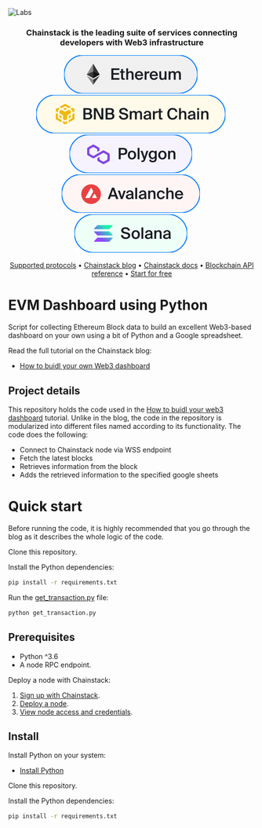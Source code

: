 <img width="1200" alt="Labs" src="https://user-images.githubusercontent.com/99700157/213291931-5a822628-5b8a-4768-980d-65f324985d32.png">

<p>
 <h3 align="center">Chainstack is the leading suite of services connecting developers with Web3 infrastructure</h3>
</p>

<p align="center">
  <a target="_blank" href="https://chainstack.com/build-better-with-ethereum/"><img src="https://github.com/soos3d/blockchain-badges/blob/main/protocols_badges/Ethereum.svg" /></a>&nbsp;  
  <a target="_blank" href="https://chainstack.com/build-better-with-bnb-smart-chain/"><img src="https://github.com/soos3d/blockchain-badges/blob/main/protocols_badges/BNB.svg" /></a>&nbsp;
  <a target="_blank" href="https://chainstack.com/build-better-with-polygon/"><img src="https://github.com/soos3d/blockchain-badges/blob/main/protocols_badges/Polygon.svg" /></a>&nbsp;
  <a target="_blank" href="https://chainstack.com/build-better-with-avalanche/"><img src="https://github.com/soos3d/blockchain-badges/blob/main/protocols_badges/Avalanche.svg" /></a>&nbsp;
  <a target="_blank" href="https://chainstack.com/build-better-with-solana/"><img src="https://github.com/soos3d/blockchain-badges/blob/main/protocols_badges/Solana.svg" /></a>&nbsp;
</p>

<p align="center">
  <a target="_blank" href="https://chainstack.com/protocols/">Supported protocols</a> •
  <a target="_blank" href="https://chainstack.com/blog/">Chainstack blog</a> •
  <a target="_blank" href="https://docs.chainstack.com/">Chainstack docs</a> •
  <a target="_blank" href="https://docs.chainstack.com/api/">Blockchain API reference</a> •
  <a target="_blank" href="https://console.chainstack.com/user/account/create">Start for free</a>
</p>

# EVM Dashboard using Python

Script for collecting Ethereum Block data to build an excellent Web3-based dashboard on your own using a bit of Python and a Google spreadsheet.

Read the full tutorial on the Chainstack blog:
* [How to buidl your own Web3 dashboard](https://chainstack.com/how-to-buidl-your-own-web3-dashboard/)

## Project details

This repository holds the code used in the [How to buidl your web3 dashboard](https://chainstack.com/how-to-buidl-your-own-web3-dashboard/) tutorial. Unlike in the blog, the code in the repository is modularized into different files named according to its functionality. The code does the following: 

* Connect to Chainstack node via WSS endpoint
* Fetch the latest blocks
* Retrieves information from the block
* Adds the retrieved information to the specified google sheets

# Quick start

Before running the code, it is highly recommended that you go through the blog as it describes the whole logic of the code.

Clone this repository.

Install the Python dependencies:
  
```sh
pip install -r requirements.txt
```

Run the [get_transaction.py](get_transaction.py) file:

```sh
python get_transaction.py
```

## Prerequisites

* Python ^3.6
* A node RPC endpoint.

Deploy a node with Chainstack:

1. [Sign up with Chainstack](https://console.chainstack.com/user/account/create).  
1. [Deploy a node](https://docs.chainstack.com/platform/join-a-public-network).  
1. [View node access and credentials](https://docs.chainstack.com/platform/view-node-access-and-credentials). 


## Install

Install Python on your system:

* [Install Python](https://realpython.com/installing-python/)

Clone this repository.

Install the Python dependencies:
  
```sh
pip install -r requirements.txt
```
